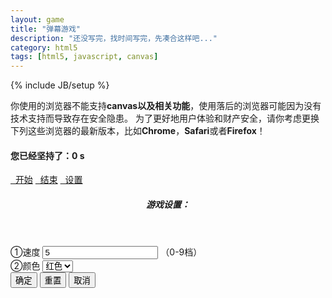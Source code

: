```yaml
---
layout: game
title: "弹幕游戏"
description: "还没写完，找时间写完，先凑合这样吧..."
category: html5
tags: [html5, javascript, canvas]
---
```

{% include JB/setup %}

<!-- more -->

<div id="barrage">

  <canvas id="myCanvas" width="500" height="500">
      你使用的浏览器不能支持<b>canvas以及相关功能</b>，使用落后的浏览器可能因为没有技术支持而导致存在安全隐患。
      为了更好地用户体验和财产安全，请你考虑更换下列这些浏览器的最新版本，比如<b>Chrome</b>，<b>Safari</b>或者<b>Firefox</b>！
  </canvas>

  <div id="buttons">
      <h4>您已经坚持了：<span id="gametime">0 s</span></h4>
      <footer>
          <a href="#" class="button button-rounded button-flat-primary" id="start" name="start">&nbsp;&nbsp;开始</a>
          <a href="#" class="button button-rounded button-flat-caution" id="end">&nbsp;&nbsp;结束</a>
          <a href="#" class="button button-rounded button-flat-royal" id="cfg">&nbsp;&nbsp;设置</a>
      </footer>
  </div>

  <div id="configDiv" class="button-rounded button-flat-royal">
      <section id="config">
          <header>
              <h5>游戏设置：</h5>
          </header>
          <div id="ownBody">
              <div class="item">
                  <span id="ownSpeedText">①速度</span>
                  <input type="text" id="ownSpeed" value="5" />
                  <span id="ownSpeedDescription">（0-9档）</span>
              </div>
              <div class="item">
                  <span id="ownColorText">②颜色</span>
                  <select id="ownColor">
                      <option value="red">红色</option>
                      <option value="blue">蓝色</option>
                      <option value="green">绿色</option>
                  </select>
              </div>
          </div>
          <footer id="actionBtn">
              <input type="button" class="button button-rounded" value="确定" id="confirm" />
              <input type="button" class="button button-rounded" value="重置" id="reset" />
              <input type="button" class="button button-rounded" value="取消" id="cancel" />
          </footer>
      </section>
  </div>

</div>

